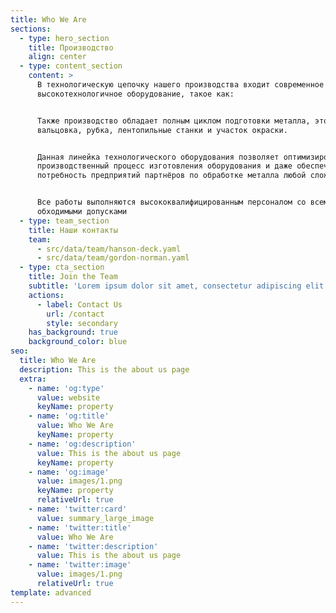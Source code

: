 ```yaml
---
title: Who We Are
sections:
  - type: hero_section
    title: Производство
    align: center
  - type: content_section
    content: >
      В технологическую цепочку нашего производства входит современное
      высокотехнологичное оборудование, такое как:


      Также производство обладает полным циклом подготовки металла, это гибка,
      вальцовка, рубка, лентопильные станки и участок окраски.


      Данная линейка технологического оборудования позволяет оптимизировать 
      производственный процесс изготовления оборудования и даже обеспечить
      потребность предприятий партнёров по обработке металла любой сложности.


      Все работы выполняются высококвалифицированным персоналом со всеми
      обходимыми допусками
  - type: team_section
    title: Наши контакты
    team:
      - src/data/team/hanson-deck.yaml
      - src/data/team/gordon-norman.yaml
  - type: cta_section
    title: Join the Team
    subtitle: 'Lorem ipsum dolor sit amet, consectetur adipiscing elit.'
    actions:
      - label: Contact Us
        url: /contact
        style: secondary
    has_background: true
    background_color: blue
seo:
  title: Who We Are
  description: This is the about us page
  extra:
    - name: 'og:type'
      value: website
      keyName: property
    - name: 'og:title'
      value: Who We Are
      keyName: property
    - name: 'og:description'
      value: This is the about us page
      keyName: property
    - name: 'og:image'
      value: images/1.png
      keyName: property
      relativeUrl: true
    - name: 'twitter:card'
      value: summary_large_image
    - name: 'twitter:title'
      value: Who We Are
    - name: 'twitter:description'
      value: This is the about us page
    - name: 'twitter:image'
      value: images/1.png
      relativeUrl: true
template: advanced
---
```

